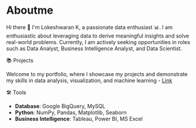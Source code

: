 # Aboutme
Hi there 👋 I'm Lokeshwaran K, a passionate data enthusiast 📊. I am enthusiastic about leveraging data to derive meaningful insights and solve real-world problems.
Currently, I am actively seeking opportunities in roles such as Data Analyst, Business Intelligence Analyst, and Data Scientist.

📚 Projects

Welcome to my portfolio, where I showcase my projects and demonstrate my skills in data analysis, visualization, and machine learning - [Link](https://github.com/lokeshwarank11/Portfolio_Guide)

🛠️ Tools

- **Database**: Google BigQuery, MySQL
- **Python**: NumPy, Pandas, Matplotlib, Seaborn
- **Business Intelligence**: Tableau, Power BI, MS Excel
